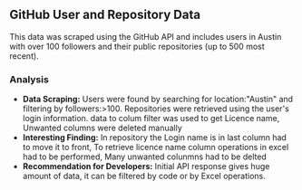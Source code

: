 ## GitHub User and Repository Data

This data was scraped using the GitHub API and includes users in Austin with over 100 followers and their public repositories (up to 500 most recent).

### Analysis

* **Data Scraping:** Users were found by searching for location:"Austin" and filtering by followers:>100. Repositories were retrieved using the user's login information.
data to colum filter was used to get Licence name, Unwanted columns were deleted manually
* **Interesting Finding:** In repository the Login name is in last column had to move it to front, To retrieve licence name column operations in excel had to be performed, Many unwanted colunmns had to be delted
* **Recommendation for Developers:** Initial  API response gives huge amount of data, it can be filtered by code or by Excel operations.

